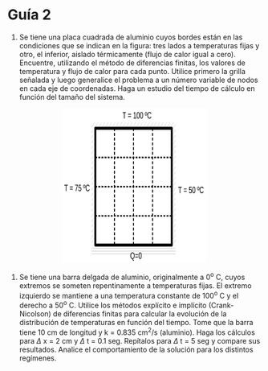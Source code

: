 # Guía 2

1. Se tiene una placa cuadrada de aluminio cuyos bordes están en las
condiciones que se indican en la figura: tres lados a temperaturas fijas
y otro, el inferior, aislado térmicamente (flujo de calor igual a cero).
Encuentre, utilizando el método de diferencias finitas, los valores de
temperatura y flujo de calor para cada punto. Utilice primero la grilla
señalada y luego generalice el problema a un número variable de nodos en
cada eje de coordenadas. Haga un estudio del tiempo de cálculo en
función del tamaño del sistema.

<p align="center">
 <img src="./chapa.png"
  style="width:3in;height:3.2in" />


1. Se tiene una barra delgada de aluminio, originalmente a 0<sup>o</sup> C,
cuyos extremos se someten repentinamente a temperaturas fijas.
El extremo izquierdo se mantiene a una temperatura constante de 100<sup>o</sup> C y el
derecho a 50<sup>o</sup> C. Utilice los métodos explícito e implícito
(Crank-Nicolson) de diferencias finitas para calcular la evolución de la
distribución de temperaturas en función del tiempo. Tome que la barra
tiene 10 cm de longitud y k = 0.835 cm$^2$/s (aluminio). Haga los cálculos
para $\Delta$ x = 2 cm y $\Delta$ t = 0.1 seg.
Repítalos para $\Delta$ t = 5 seg y compare sus resultados.
Analice el comportamiento de la solución para los distintos regímenes.
